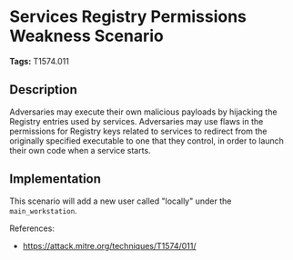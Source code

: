 # Services Registry Permissions Weakness Scenario

**Tags:** T1574.011

## Description

Adversaries may execute their own malicious payloads by hijacking the Registry entries used by services. Adversaries may use flaws in the permissions for Registry keys related to services to redirect from the originally specified executable to one that they control, in order to launch their own code when a service starts.

## Implementation

This scenario will add a new user called "locally" under the `main_workstation`.

References:

- https://attack.mitre.org/techniques/T1574/011/
